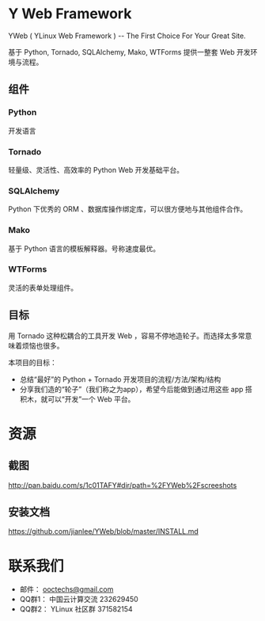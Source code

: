 # Y Web Framework

YWeb ( YLinux Web Framework ) -- The First Choice For Your Great Site.

基于 Python, Tornado, SQLAlchemy, Mako, WTForms 提供一整套 Web 开发环境与流程。


## 组件

### Python

开发语言


### Tornado

轻量级、灵活性、高效率的 Python Web 开发基础平台。


### SQLAlchemy

Python 下优秀的 ORM 、数据库操作绑定库，可以很方便地与其他组件合作。


### Mako

基于 Python 语言的模板解释器。号称速度最优。


### WTForms

灵活的表单处理组件。


## 目标

用 Tornado 这种松耦合的工具开发 Web ，容易不停地造轮子。而选择太多常意味着烦恼也很多。

本项目的目标：

- 总结“最好”的 Python + Tornado 开发项目的流程/方法/架构/结构
- 分享我们造的“轮子”（我们称之为app），希望今后能做到通过用这些 app 搭积木，就可以“开发”一个 Web 平台。


# 资源

## 截图

http://pan.baidu.com/s/1c01TAFY#dir/path=%2FYWeb%2Fscreeshots

## 安装文档

https://github.com/jianlee/YWeb/blob/master/INSTALL.md


# 联系我们

- 邮件： ooctechs@gmail.com
- QQ群1： 中国云计算交流 232629450 
- QQ群2： YLinux 社区群 371582154 
